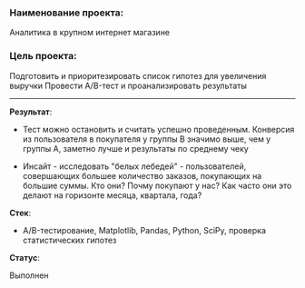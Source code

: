 ### Наименование проекта:  

Аналитика в крупном интернет магазине

### Цель проекта:

Подготовить и приоритезировать список гипотез для увеличения выручки
Провести A/B-тест и проанализировать результаты

--------------------------------------------------------------------------

**Результат**:  

* Тест можно остановить и считать успешно проведенным. Конверсия из пользователя в покупателя у группы B значимо выше, чем у группы A,
заметно лучше и результаты по среднему чеку

* Инсайт - исследовать "белых лебедей" - пользователей, совершающих большее количество заказов, покупающих на большие суммы. 
Кто они? Почму покупают у нас? Как часто они это делают на горизонте месяца, квартала, года?

**Стек**:  

* A/B-тестирование, Matplotlib, Pandas, Python, SciPy, проверка статистических гипотез

**Статус**:  

Выполнен
